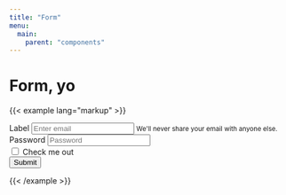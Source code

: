 ```yaml
---
title: "Form"
menu:
  main:
    parent: "components"
---
```

# Form, yo

{{< example lang="markup" >}}
<form class="form">
  <div class="form-group">
    <label for="input1">Label</label>
    <input type="input1" class="form-control" id="input1" aria-describedby="emailHelp" placeholder="Enter email">
    <small id="emailHelp" class="form-text text-muted">We'll never share your email with anyone else.</small>
  </div>
  <div class="form-group">
    <label for="exampleInputPassword1">Password</label>
    <input type="password" class="form-control" id="exampleInputPassword1" placeholder="Password">
  </div>
  <div class="form-check">
    <label class="form-check-label">
      <input type="checkbox" class="form-check-input">
      Check me out
    </label>
  </div>
  <button type="submit" class="btn btn-primary">Submit</button>
</form>
{{< /example >}}
